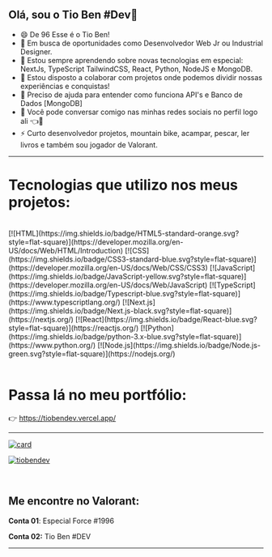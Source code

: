## Olá, sou o Tio Ben        #Dev👋

- 😄 De 96 Esse é o Tio Ben!
- 🔭 Em busca de oportunidades como Desenvolvedor Web Jr ou Industrial Designer.
- 🌱 Estou sempre aprendendo sobre novas tecnologias em especial: <br>NextJs, TypeScript TailwindCSS, React, Python, NodeJS e MongoDB.
- 🤝 Estou disposto a colaborar com projetos onde podemos dividir nossas experiências e conquistas!
- 🤔 Preciso de ajuda para entender como funciona API's e Banco de Dados [MongoDB]
- 💬 Você pode conversar comigo nas minhas redes sociais no perfil logo ali 👈👀
- ⚡ Curto desenvolvedor projetos, mountain bike, acampar, pescar, ler livros e também sou jogador de Valorant.

---

# Tecnologias que utilizo nos meus projetos:

<br>
  [![HTML](https://img.shields.io/badge/HTML5-standard-orange.svg?style=flat-square)](https://developer.mozilla.org/en-US/docs/Web/HTML/Introduction)
  [![CSS](https://img.shields.io/badge/CSS3-standard-blue.svg?style=flat-square)](https://developer.mozilla.org/en-US/docs/Web/CSS/CSS3)
  [![JavaScript](https://img.shields.io/badge/JavaScript-yellow.svg?style=flat-square)](https://developer.mozilla.org/en-US/docs/Web/JavaScript)
  [![TypeScript](https://img.shields.io/badge/Typescript-blue.svg?style=flat-square)](https://www.typescriptlang.org/)
  [![Next.js](https://img.shields.io/badge/Next.js-black.svg?style=flat-square)](https://nextjs.org/)
  [![React](https://img.shields.io/badge/React-blue.svg?style=flat-square)](https://reactjs.org/)
  [![Python](https://img.shields.io/badge/python-3.x-blue.svg?style=flat-square)](https://www.python.org/)
  [![Node.js](https://img.shields.io/badge/Node.js-green.svg?style=flat-square)](https://nodejs.org/)
<br>

<br>

# Passa lá no meu portfólio: 
👉 https://tiobendev.vercel.app/
<br>

---


[![card](https://github-readme-stats.vercel.app/api?username=tiobendev&theme=default&show_icons=true)](https://github.com/tiobendev/github-readme-stats)

[![tiobendev](https://github-readme-stats.vercel.app/api/top-langs/?username=tiobendev&layout=compact)](https://github.com/tiobendev/github-readme-stats)


<br>

## Me encontre no Valorant:

**Conta 01**: Especial Force #1996

**Conta 02:** Tio Ben #DEV

---